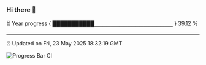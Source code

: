 ### Hi there 👋

⏳ Year progress { ███████████▁▁▁▁▁▁▁▁▁▁▁▁▁▁▁▁▁▁▁ } 39.12 %

---

⏰ Updated on Fri, 23 May 2025 18:32:19 GMT

![Progress Bar CI](https://github.com/ZhaoGui/ZhaoGui/workflows/Progress%20Bar%20CI/badge.svg)
